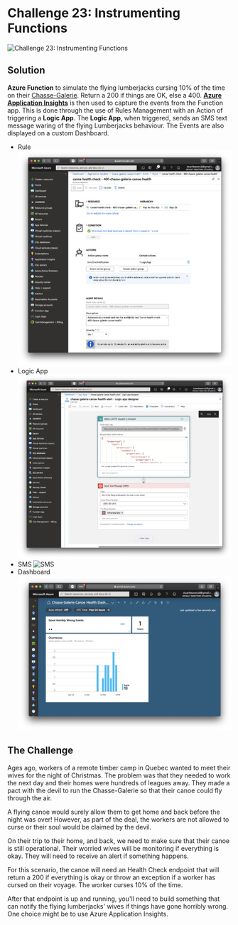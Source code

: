 # Challenge 23: Instrumenting Functions

![Challenge 23: Instrumenting Functions](https://res.cloudinary.com/jen-looper/image/upload/v1576685466/images/challenge-23_zn5pub.jpg)

## Solution

**Azure Function** to simulate the flying lumberjacks cursing 10% of the time on their [Chasse-Galerie](https://en.wikipedia.org/wiki/Chasse-galerie). Return a 200 if things are OK, else a 400. **[Azure Application Insights](https://docs.microsoft.com/azure/azure-functions/functions-monitoring?WT.mc_id=25daysofserverless-github-cxa)** is then used to capture the events from the Function app. This is done through the use of Rules Management with an Action of triggering a **Logic App**. The **Logic App**, when triggered, sends an SMS text message waring of the flying Lumberjacks behaviour.
The Events are also displayed on a custom Dashboard.

* Rule
![Rule](screenshots/rule.png)
* Logic App
![Logic App](screenshots/logic-app.png)
* SMS
![SMS](screenshots/sms.png)
* Dashboard
![Dashboard](screenshots/Dashboard.png)

## The Challenge

Ages ago, workers of a remote timber camp in Quebec wanted to meet their wives for the night of Christmas. The problem was that they needed to work the next day and their homes were hundreds of leagues away. They made a pact with the devil to run the Chasse-Galerie so that their canoe could fly through the air.

A flying canoe would surely allow them to get home and back before the night was over! However, as part of the deal, the workers are not allowed to curse or their soul would be claimed by the devil.

On their trip to their home, and back, we need to make sure that their canoe is still operational. Their worried wives will be monitoring if everything is okay. They will need to receive an alert if something happens.

For this scenario, the canoe will need an Health Check endpoint that will return a 200 if everything is okay or throw an exception if a worker has cursed on their voyage. The worker curses 10% of the time.

After that endpoint is up and running, you'll need to build something that can notify the flying lumberjacks' wives if things have gone horribly wrong. One choice might be to use Azure Application Insights.
